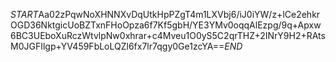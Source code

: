 $START$Aa02zPqwNoXHNNXvDqUtkHpPZgT4m1LXVbj6/iJ0iYW/z+lCe2ehkrOGD36NktgicUoBZTxnFHoOpza6f7Kf5gbH/YE3YMv0oqqAlEzpg/9q+Apxw6BC3UEboXuRczWtvlpNw0xhrar+c4Mveu1O0yS5C2qrTHZ+2INrY9H2+RAtsM0JGFIlgp+YV459FbLoLQZl6fx7lr7qgy0Ge1zcYA==$END$